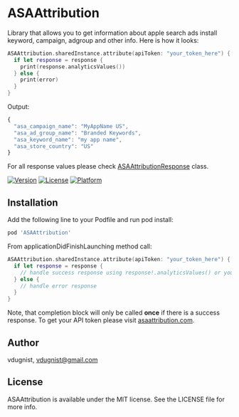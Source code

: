 # ASAAttribution

Library that allows you to get information about apple search ads install keyword, campaign, adgroup and other info. Here is how it looks:
```swift
ASAAttribution.sharedInstance.attribute(apiToken: "your_token_here") { response, error in
  if let response = response {
    print(response.analyticsValues())
  } else {
    print(error)
  }
}
```

Output:
```javascript
{
  "asa_campaign_name": "MyAppName US",
  "asa_ad_group_name": "Branded Keywords",
  "asa_keyword_name": "my app name",
  "asa_store_country": "US"
}
```

For all response values please check [ASAAttributionResponse](https://github.com/vdugnist/asaattribution_lib/blob/main/ASAAttribution/Classes/ASAAttributionResponse.swift) class.


[![Version](https://img.shields.io/cocoapods/v/ASAAttribution.svg?style=flat)](https://cocoapods.org/pods/ASAAttribution)
[![License](https://img.shields.io/cocoapods/l/ASAAttribution.svg?style=flat)](https://cocoapods.org/pods/ASAAttribution)
[![Platform](https://img.shields.io/cocoapods/p/ASAAttribution.svg?style=flat)](https://cocoapods.org/pods/ASAAttribution)

## Installation

Add the following line to your Podfile and run pod install:

```ruby
pod 'ASAAttribution'
```

From applicationDidFinishLaunching method call:
```swift
ASAAttribution.sharedInstance.attribute(apiToken: "your_token_here") { response, error in
  if let response = response {
    // handle success response using response!.analyticsValues() or your custom format
  } else {
    // handle error response
  }
}
```

Note, that completion block will only be called **once** if there is a success response. To get your API token please visit [asaattribution.com](https://asaattribution.com).

## Author

vdugnist, vdugnist@gmail.com

## License

ASAAttribution is available under the MIT license. See the LICENSE file for more info.


